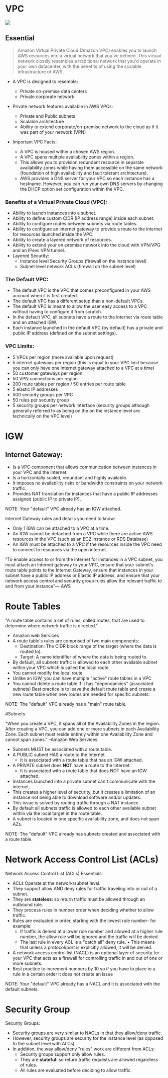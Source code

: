 # VPC
![](https://github.com/lannyzhujin/AWS_CSA_Feb_2018/blob/master/AWS_CSA-Associate/img/PVC_netowrk.PNG)
## Essential
 > Amazon Virtual Private Cloud (Amazon VPC) enables you to launch AWS resources into a virtual network that you've defined. This virtual network closely resembles a traditional network that you'd operate in your own datacenter, with the benefits of using the scalable infrastructure of AWS.

 - A VPC is designed to resemble: 
     - Private on-premise data centers
     - Private corporate network 

 - Private network features available in AWS VPCs:
     - Private and Public subnets
     - Scalable architecture
     - Ability to extend corporate/on-premise network to the cloud as if it was part of your network (VPN) 

 - Important VPC Facts:
     - A VPC is housed within a chosen AWS region.
     - A VPC spans multiple availability zones within a region.
     - This allows you to provision redundant resource in separate availability zones while having them accessible on the same network (foundation of high availability and fault tolerant architecture).
     - AWS provides a DNS server for your VPC so each instance has a hostname. However, you can run your own DNS servers by changing the DHCP option set configuration within the VPC. 

### Benefits of a Virtual Private Cloud (VPC):  

 - Ability to launch instances into a subnet.
 - Ability to define custom CIDR (IP address range) inside each subnet.
 - Ability to configure routes between subnets via route tables. 
 - Ability to configure an internet gateway to provide a route to the internet for resources launched inside the VPC. 
 - Ability to create a layered network of resources. 
 - Ability to extend your on-premise network into the cloud with VPN/VPG and an IPsec VPN tunnel. 
 - Layered Security:
     - Instance level Security Groups (firewall on the instance level)
     - Subnet level network ACLs (firewall on the subnet level) 

### The Default VPC: 
 - The default VPC is the VPC that comes preconfigured in your AWS account when it is first created.
 - The default VPC has a different setup than a non-default VPCs.
 - The default VPC is meant to allow the user easy access to a VPC without having to configure it from scratch.
 - In the default VPC, all subnets have a route to the internet via route table and an attached IGW.
 - Each instance launched in the default VPC (by default) has a private and public IP address (defined on the subnet settings). 

### VPC Limits:  
 - 5 VPCs per region (more available upon request) 
 - 5 internet gateways per region (this is equal to your VPC limit because you can only have one 
internet gateway attached to a VPC at a time)
 - 50 customer gateways per region
 - 50 VPN connections per region
 - 200 route tables per region / 50 entries per route table
 - 5 elastic IP addresses
 - 500 security groups per VPC
 - 50 rules per security group
 - 5 security groups per network interface (security groups although generally referred to as being on the on the instance level are technically on the VPC level) 

# IGW

## Internet Gateway:  
 - Is a VPC component that allows communication between instances in your VPC and the Internet.
 - Is a horizontally scaled, redundant and highly available.
 - It imposes no availability risks or bandwidth constraints on your network traffic.
 - Provides NAT translation for instances that have a public IP addresses assigned (public IP to private IP). 

NOTE: Your "default" VPC already has an IGW attached. 

Internet Gateway rules and details you need to know:
 - Only 1 IGW can be attached to a VPC at a time.
 - An IGW cannot be detached from a VPC while there are active AWS resources in the VPC (such as an EC2 instance or RDS Database)
 - An IGW must be attached to a VPC if the resources inside the VPC need to connect to resources via the open internet. 

"To enable access to or from the internet for instances in a VPC subnet, you must attach an Internet gateway to your VPC, ensure that your subnet's route table points to the Internet Gateway, ensure that instances in your subnet have a public IP address or Elastic IP address, and ensure that your network access control and security group rules allow the relevant traffic to and from your instance"— AWS 

# Route Tables

"A route table contains a set of rules, called routes, that are used to determine where network traffic is directed." 

- Amazon web Services 
 - A route table's rules are comprised of two main components:
     - Destination: The CIDR block range of the target (where the data is routed to).
     - Target: A name identifier of where the data is being routed to. 
 - By default, all subnets traffic is allowed to each other available subnet within your VPC which is called the local route.
 - You cannot modify the local route 
 - Unlike an IGW, you can have multiple "active" route tables in a VPC
 - You cannot delete a route table if it has "dependancies" (associated subnets) 
Best practice is to leave the default route table and create a new route table when new routes are needed for specific subnets. 

NOTE: The "default" VPC already has a "main" route table. 

#Subnets
  
"When you create a VPC, it spans all of the Availability Zones in the region. After creating a VPC, you can add one or more subnets in each Availability Zone. Each subnet must reside entirely within one Availability Zone and cannot span zones." -Amazon Web Services 

 - Subnets MUST be associated with a route table.
 - A PUBLIC subnet HAS a route to the Internet.
     - It is associated with a route table that has an IGW attached.
 - A PRIVATE subnet does **NOT** have a route to the Internet.
     - It is associated with a route table that does NOT have an IGW attached. 
 - Instances launched into a private subnet can't communicate with the internet.
 - This creates a higher level of security, but it creates a limitation of an instance not being able to download software and/or updates.
 - This issue is solved by routing traffic through a NAT instance. 
 - By default all subnets traffic is allowed to each other available subnet within via the local target in the route table.
 - A subnet is located in one specific availability zone, and does not span AZs. 

NOTE: The "default" VPC already has subnets created and associated with a route table. 

# Network Access Control List (ACLs)
Network Access Control List (ACLs) Essentials:  
 - ACLs Operate at the network/subnet level.
 - They support allow AND deny rules for traffic traveling into or out of a subnet.
 - They are **stateless**: so return traffic must be allowed through an outbound rule. 
 - They process rules in number order when deciding whether to allow traffic.
 - Rules are evaluated in order, starting with the lowest rule number- for example:
     - If traffic is denied at a lower rule number and allowed at a higher rule number, the allow rule will be ignored and the traffic will be denied.
     - The last rule in every ACL is a "catch all" deny rule. • This means that unless a protocol/port is explicitly allowed, it will be denied. 
 - A network access control list (NACL) is an optional layer of security for your VPC that acts as a firewall for controlling traffic in and out of one or more subnets. 
 - Best practice to increment numbers by 10 so if you have to place in a rule in a certain order it does not create an issue 

NOTE: Your "default" VPC already has a NACL and it is associated with the default subnets. 

# Security Group

Security Groups:  
 - Security groups are very similar to NACLs in that they allow/deny traffic.
 - However, security groups are security for the instance level (as opposed to the subnet level with ALCs).
 - In addition, the way allow/deny "rules" work are different from ACLs:
     - Security groups support only allow rules. 
     - They are **stateful**: so return traffic requests are allowed regardless of rules.
     - All rules are evaluated before deciding to allow traffic. 
